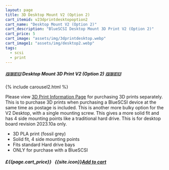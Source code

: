 ```yaml
---
layout: page
title: 3D Desktop Mount V2 (Option 2)
cart_itemid: v23dprintdesktopoption2
cart_name: "Desktop Mount V2 (Option 2)"
cart_description: "BlueSCSI Desktop Mount 3D Print V2 (Option 2)"
cart_price: 5
cart_image: "assets/img/3dprintdesktop.webp"
cart_image1: "assets/img/desktop2.webp"
tags: 
  - scsi
  - print
---
```


##### 🇬🇧🇪🇺 Desktop Mount 3D Print V2 (Option 2) 🇬🇧🇪🇺

{% include carousel2.html %}

Please view [3D Print Information Page](/print) for purchasing 3D prints separately. This is to purchase 3D prints when purchasing a BlueSCSI device at the same time as postage is included. This is another more bulky option for the V2 Desktop, with a single mounting screw. This gives a more solid fit and has 4 side mounting points like a traditional hard drive. This is for desktop board revision 2023.10a only.

* 3D PLA print (fossil grey)
* Solid fit, 4 side mounting points
* Fits standard Hard drive bays
* ONLY for purchase with a BlueSCSI

##### £{{page.cart_price}} &nbsp; {{site.icon}}[Add to cart](/cart#{{page.cart_itemid}})